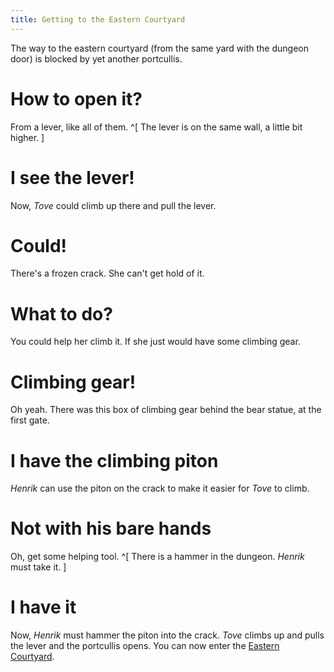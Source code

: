 ```yaml
---
title: Getting to the Eastern Courtyard
---
```


The way to the eastern courtyard (from the same yard with the dungeon door) is blocked by yet another portcullis.

# How to open it?
From a lever, like all of them. ^[ The lever is on the same wall, a little bit higher. ]

# I see the lever!
Now, *Tove* could climb up there and pull the lever.

# Could!
There's a frozen crack. She can't get hold of it.

# What to do?
You could help her climb it. If she just would have some climbing gear.

# Climbing gear!
Oh yeah. There was this box of climbing gear behind the bear statue, at the first gate.

# I have the climbing piton
*Henrik* can use the piton on the crack to make it easier for *Tove* to climb.

# Not with his bare hands
Oh, get some helping tool. ^[ There is a hammer in the dungeon. *Henrik* must take it. ]

# I have it
Now, *Henrik* must hammer the piton into the crack. *Tove* climbs up and pulls the lever and the portcullis opens. You can now enter the [Eastern Courtyard](035-eastern-courtyard.md).
